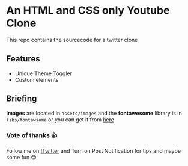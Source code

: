 # An HTML and CSS only Youtube Clone

This repo contains the sourcecode for a twitter clone

## Features

- Unique Theme Toggler
- Custom elements
  
## Briefing

**Images** are located in `assets/images` and the **fontawesome** library is in `libs/fontawsome` or you can get it from [here](https://freewp.io/full-set-font-awesome-pro-free/)

### Vote of thanks 👍

Follow me on [!Twitter](https://twitter.com/tech_tinoe) and Turn on Post Notification for tips and maybe some fun 😉